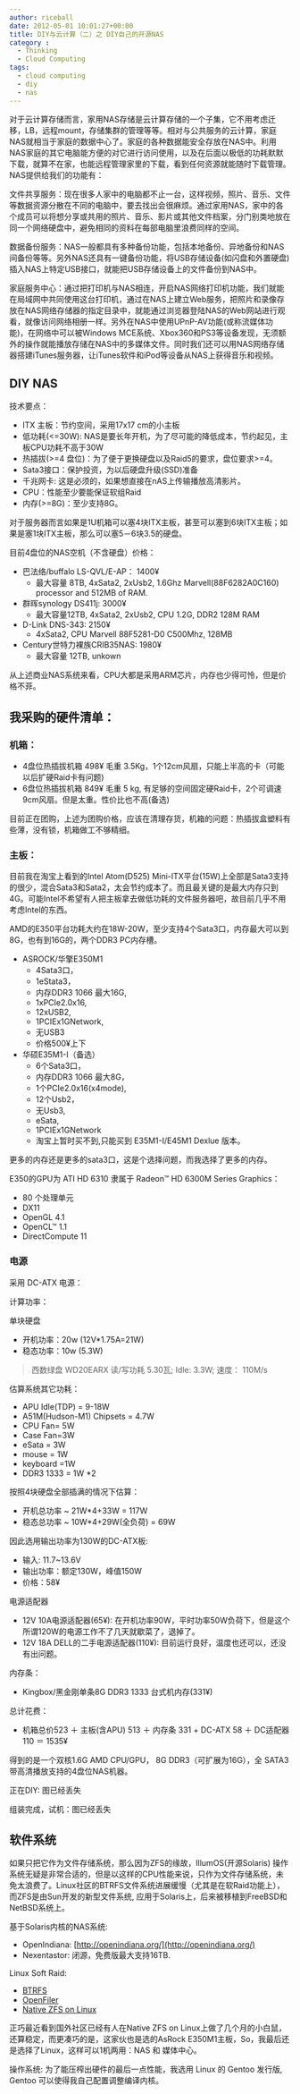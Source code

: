 ```yaml
---
author: riceball
date: 2012-05-01 10:01:27+00:00
title: DIY与云计算（二）之 DIY自己的开源NAS
category :
  - Thinking
  - Cloud Computing
tags:
  - cloud computing
  - diy
  - nas
---
```


对于云计算存储而言，家用NAS存储是云计算存储的一个子集，它不用考虑迁移，LB，远程mount，存储集群的管理等等。相对与公共服务的云计算，家庭NAS就相当于家庭的数据中心了。家庭的各种数据能安全存放在NAS中。利用NAS家庭的其它电脑能方便的对它进行访问使用，以及在后面以极低的功耗默默下载，就算不在家，也能远程管理家里的下载，看到任何资源就能随时下载管理。
NAS提供给我们的功能有：

文件共享服务：现在很多人家中的电脑都不止一台，这样视频，照片、音乐、文件等数据资源分散在不同的电脑中，要去找出会很麻烦。通过家用NAS，家中的各个成员可以将想分享或共用的照片、音乐、影片或其他文件档案，分门别类地放在同一个网络硬盘中，避免相同的资料在每部电脑里浪费同样的空间。

数据备份服务：NAS一般都具有多种备份功能，包括本地备份、异地备份和NAS间备份等等。另外NAS还具有一键备份功能，将USB存储设备(如闪盘和外置硬盘)插入NAS上特定USB接口，就能把USB存储设备上的文件备份到NAS中。

家庭服务中心：通过把打印机与NAS相连，开启NAS网络打印机功能，我们就能在局域网中共同使用这台打印机，通过在NAS上建立Web服务，把照片和录像存放在NAS网络存储器的指定目录中，就能通过浏览器登陆NAS的Web网站进行观看，就像访问网络相册一样。另外在NAS中使用UPnP-AV功能(或称流媒体功能)，在网络中可以被Windows MCE系统、Xbox360和PS3等设备发现，无须额外的操作就能播放存储在NAS中的多媒体文件。同时我们还可以用NAS网络存储器搭建iTunes服务器，让iTunes软件和iPod等设备从NAS上获得音乐和视频。

## DIY NAS

技术要点：

* ITX 主板：节约空间，采用17x17 cm的小主板
* 低功耗(<=30W): NAS是要长年开机，为了尽可能的降低成本，节约起见，主板CPU功耗不高于30W
* 热插拔(>=4 盘位)：为了便于更换硬盘以及Raid5的要求，盘位要求>=4。
* Sata3接口：保护投资，为以后硬盘升级(SSD)准备
* 千兆网卡: 这是必须的，如果想直接在nAS上传输播放高清影片。
* CPU：性能至少要能保证软组Raid
* 内存(>=8G)：至少支持8G。


对于服务器而言如果是1U机箱可以塞4块ITX主板，甚至可以塞到6块ITX主板；如果是塞1块ITX主板，那么可以塞5－6块3.5的硬盘。

目前4盘位的NAS空机（不含硬盘）价格：


* 巴法络/buffalo LS-QVL/E-AP： 1400¥
  * 最大容量 8TB, 4xSata2, 2xUsb2, 1.6Ghz Marvell(88F6282A0C160) processor and 512MB of RAM.
* 群晖synology DS411j: 3000¥
  * 最大容量12TB, 4xSata2, 2xUsb2, CPU 1.2G, DDR2 128M RAM
* D-Link DNS-343: 2150¥
  * 4xSata2, CPU Marvell 88F5281-D0 C500Mhz, 128MB
* Century世特力裸族CRIB35NAS: 1980¥
  * 最大容量 12TB, unkown



从上述商业NAS系统来看，CPU大都是采用ARM芯片，内存也少得可怜，但是价格不菲。


## 我采购的硬件清单：

### 机箱：


* 4盘位热插拔机箱 498¥ 毛重 3.5Kg，1个12cm风扇，只能上半高的卡（可能以后扩硬Raid卡有问题)
* 6盘位热插拔机箱 849¥ 毛重 5 kg, 有足够的空间固定硬Raid卡，2个可调速9cm风扇。但是太重。性价比也不高(备选)


目前正在团购，上述为团购价格，应该在清理存货，机箱的问题：热插拔盒塑料有些薄，没有锁，机箱做工不够精细。


### 主板：


目前我在淘宝上看到的Intel Atom(D525) Mini-ITX平台(15W)上全部是Sata3支持的很少，混合Sata3和Sata2，太会节约成本了。而且最关键的是最大内存只到4G。可能Intel不希望有人把主板拿去做低功耗的文件服务器吧，故目前几乎不用考虑Intel的东西。

AMD的E350平台功耗大约在18W-20W，至少支持4个Sata3口，内存最大可以到8G，也有到16G的，两个DDR3 PC内存槽。

* ASROCK/华擎E350M1
  * 4Sata3口，
  * 1eStata3，
  * 内存DDR3 1066 最大16G,
  * 1xPCIe2.0x16,
  * 12xUSB2,
  * 1PCIEx1GNetwork,
  * 无USB3
  * 价格500¥上下
* 华硕E35M1-I（备选）
  * 6个Sata3口，
  * 内存DDR3 1066 最大8G，
  * 1个PCIe2.0x16(x4mode),
  * 12个Usb2，
  * 无Usb3,
  * eSata,
  * 1PCIEx1GNetwork
  * 淘宝上暂时买不到,只能买到 E35M1-I/E45M1 Dexlue 版本。



更多的内存还是更多的sata3口，这是个选择问题，而我选择了更多的内存。


E350的GPU为 ATI HD 6310 隶属于 Radeon™ HD 6300M Series Graphics：


* 80 个处理单元
* DX11
* OpenGL 4.1
* OpenCL™ 1.1
* DirectCompute 11


### 电源

采用 DC-ATX 电源：

计算功率：

单块硬盘

 * 开机功率：20w (12V*1.75A=21W)
 * 稳态功率：10w (5.3W)

>西数绿盘 WD20EARX 读/写功耗 5.30瓦; Idle: 3.3W; 速度： 110M/s


估算系统其它功耗：

* APU Idle(TDP) = 9-18W
* A51M(Hudson-M1) Chipsets = 4.7W
* CPU Fan= 5W
* Case Fan=3W
* eSata = 3W
* mouse = 1W
* keyboard =1W
* DDR3 1333 = 1W *2


按照4块硬盘全部插满的情况下估算：

* 开机总功率 ~ 21W*4+33W = 117W
* 稳态总功率 ~ 10W*4+29W(全负荷) = 69W

因此选用输出功率为130W的DC-ATX板:

* 输入: 11.7~13.6V
* 输出功率：额定130W，峰值150W
* 价格：58¥


电源适配器

* 12V 10A电源适配器(65¥): 在开机功率90W，平时功率50W负荷下，但是这个所谓120W的电源工作不了几天就歇菜了，退掉了。
* 12V 18A DELL的二手电源适配器(110¥): 目前运行良好，温度也还可以，还没有出问题。


内存条：

* Kingbox/黑金刚单条8G DDR3 1333 台式机内存(331¥)

总计花费：

* 机箱总价523 ＋ 主板(含APU) 513 ＋ 内存条 331 + DC-ATX 58 ＋ DC适配器 110 ＝ 1535¥

得到的是一个双核1.6G AMD CPU/GPU， 8G DDR3（可扩展为16G），全 SATA3 带高清播放支持的4盘位NAS机器。

正在DIY: 图已经丢失

组装完成，试机：图已经丢失


## 软件系统


如果只把它作为文件存储系统，那么因为ZFS的缘故，IllumOS(开源Solaris) 操作系统无疑是非常合适的，但是以这样的CPU性能来说，只作为文件存储系统，未免太浪费了。Linux社区的BTRFS文件系统进展缓慢（尤其是在软Raid功能上），而ZFS是由Sun开发的新型文件系统, 应用于Solaris上，后来被移植到FreeBSD和NetBSD系统上。

基于Solaris内核的NAS系统:

* OpenIndiana: [http://openindiana.org/](http://openindiana.org/)
* Nexentastor: 闭源，免费版最大支持16TB.

Linux Soft Raid:

* [BTRFS](https://btrfs.wiki.kernel.org/index.php/Main_Page)
* [OpenFiler]( https://www.openfiler.com/community/openfiler-community)
* [Native ZFS on Linux](http://zfsonlinux.org)

正巧最近看到国外社区已经有人在Native ZFS on Linux上做了几个月的小白鼠，还算稳定，而更凑巧的是，这家伙也是选的AsRock E350M1主板，So，我最后还是选择了Linux，这样可以1机两用：NAS 和 媒体中心。

操作系统: 为了能压榨出硬件的最后一点性能，我选用 Linux 的 Gentoo 发行版, Gentoo 可以使得我自己配置调整编译内核。

